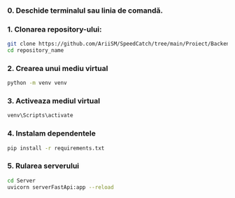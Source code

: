 ### 0. Deschide terminalul sau linia de comandă.

### 1. Clonarea repository-ului:
```bash
git clone https://github.com/AriiSM/SpeedCatch/tree/main/Proiect/Backend
cd repository_name
```

### 2. Crearea unui mediu virtual
```bash
python -m venv venv
```

### 3. Activeaza mediul virtual
```bash
venv\Scripts\activate
```

### 4. Instalam dependentele
```bash
pip install -r requirements.txt
```

### 5. Rularea serverului
```bash
cd Server
uvicorn serverFastApi:app --reload
```